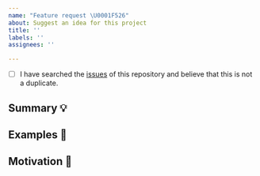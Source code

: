 ```yaml
---
name: "Feature request \U0001F526"
about: Suggest an idea for this project
title: ''
labels: ''
assignees: ''

---
```

<!-- Provide a general summary of the feature in the Title above -->

<!-- Many thanks to Material-UI (https://github.com/mui-org/material-ui) that we got this template -->
<!--
  Thank you very much for contributing to the Andromeda team by creating an issue! ❤️
  To avoid duplicate issues we ask you to check off the following list.
-->

<!-- Checked checkbox should look like this: [x] -->

- [ ] I have searched the [issues](https://github.com/Marketing-Automation-Systems/jellyfish/issues) of this repository and believe that this is not a duplicate.

## Summary 💡

<!-- Describe how it should work. -->

## Examples 🌈

<!--
  Provide a examples of implementations, or screenshots of the expected behavior.
-->

## Motivation 🔦

<!--
  What are you trying to accomplish? How has the lack of this feature affected you?
  Providing context helps us come up with a solution that is most useful in the real world.
-->
